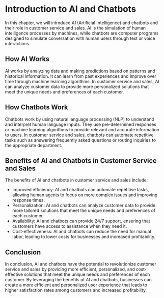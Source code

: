 Introduction to AI and Chatbots
=====================================================================================================

In this chapter, we will introduce AI (Artificial Intelligence) and chatbots and their role in customer service and sales. AI is the simulation of human intelligence processes by machines, while chatbots are computer programs designed to simulate conversation with human users through text or voice interactions.

How AI Works
------------

AI works by analyzing data and making predictions based on patterns and historical information. It can learn from past experiences and improve over time through machine learning algorithms. In customer service and sales, AI can analyze customer data to provide more personalized solutions that meet the unique needs and preferences of each customer.

How Chatbots Work
-----------------

Chatbots work by using natural language processing (NLP) to understand and interpret human language inputs. They use pre-determined responses or machine learning algorithms to provide relevant and accurate information to users. In customer service and sales, chatbots can automate repetitive tasks such as answering frequently asked questions or routing inquiries to the appropriate department.

Benefits of AI and Chatbots in Customer Service and Sales
---------------------------------------------------------

The benefits of AI and chatbots in customer service and sales include:

* Improved efficiency: AI and chatbots can automate repetitive tasks, allowing human agents to focus on more complex issues and improving response times.
* Personalization: AI and chatbots can analyze customer data to provide more tailored solutions that meet the unique needs and preferences of each customer.
* Availability: AI and chatbots can provide 24/7 support, ensuring that customers have access to assistance when they need it.
* Cost-effectiveness: AI and chatbots can reduce the need for manual labor, leading to lower costs for businesses and increased profitability.

Conclusion
----------

In conclusion, AI and chatbots have the potential to revolutionize customer service and sales by providing more efficient, personalized, and cost-effective solutions that meet the unique needs and preferences of each customer. By leveraging the benefits of AI and chatbots, businesses can create a more efficient and personalized user experience that leads to higher satisfaction rates among customers and increased profitability.
